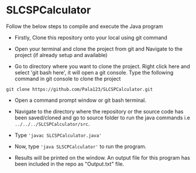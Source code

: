 # SLCSPCalculator

Follow the below steps to compile and execute the Java program

- Firstly, Clone this repository onto your local using git command

- Open your terminal and clone the project from git and Navigate to the project (if already setup and available)

- Go to directory where you want to clone the project. Right click here and select 'git bash here', it will open a git console. Type the following command in git console to clone the project
````
git clone https://github.com/Pala123/SLCSPCalculator.git
````
- Open a command prompt window or git bash terminal.

- Navigate to the directory where the repository or the source code has been saved/cloned and go to source folder to run the java commands i.e ` ../../../SLCSPCalculator/src `.

- Type ` 'javac SLCSPCalculator.java' `

- Now, type ` 'java SLSCPCalculator' ` to run the program.

- Results will be printed on the window. An output file for this program has been included in the repo as "Output.txt" file.
